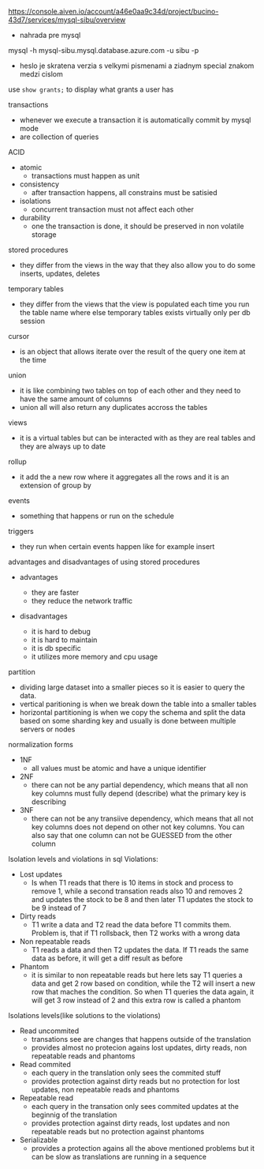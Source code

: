 https://console.aiven.io/account/a46e0aa9c34d/project/bucino-43d7/services/mysql-sibu/overview

- nahrada pre mysql

mysql -h mysql-sibu.mysql.database.azure.com -u sibu -p

- heslo je skratena verzia s velkymi pismenami a ziadnym special znakom medzi cislom

use `show grants;` to display what grants a user has

transactions

- whenever we execute a transaction it is automatically commit by mysql mode
- are collection of queries

ACID

- atomic
  - transactions must happen as unit
- consistency
  - after transaction happens, all constrains must be satisied
- isolations
  - concurrent transaction must not affect each other
- durability
  - one the transaction is done, it should be preserved in non volatile storage

stored procedures

- they differ from the views in the way that they also allow you to do some inserts, updates, deletes

temporary tables

- they differ from the views that the view is populated each time you run the table name where else temporary tables exists virtually only per db session

cursor

- is an object that allows iterate over the result of the query one item at the time

union

- it is like combining two tables on top of each other and they need to have the same amount of columns
- union all will also return any duplicates accross the tables

views

- it is a virtual tables but can be interacted with as they are real tables and they are always up to date

rollup

- it add the a new row where it aggregates all the rows and it is an extension of group by

events

- something that happens or run on the schedule

triggers

- they run when certain events happen like for example insert

advantages and disadvantages of using stored procedures

- advantages

  - they are faster
  - they reduce the network traffic

- disadvantages
  - it is hard to debug
  - it is hard to maintain
  - it is db specific
  - it utilizes more memory and cpu usage

partition

- dividing large dataset into a smaller pieces so it is easier to query the data.
- vertical paritioning is when we break down the table into a smaller tables
- horizontal partitioning is when we copy the schema and split the data based on some sharding key and usually is done between multiple servers or nodes

normalization forms

- 1NF
  - all values must be atomic and have a unique identifier
- 2NF
  - there can not be any partial dependency, which means that all non key columns must fully depend (describe) what the primary key is describing
- 3NF
  - there can not be any transiive dependency, which means that all not key columns does not depend on other not key columns. You can also say that one column can not be GUESSED from the other column

Isolation levels and violations in sql
Violations:

- Lost updates
  - Is when T1 reads that there is 10 items in stock and process to remove 1, while a second transation reads also 10 and removes 2 and updates the stock to be 8 and then later T1 updates the stock to be 9 instead of 7
- Dirty reads
  - T1 write a data and T2 read the data before T1 commits them. Problem is, that if T1 rollsback, then T2 works with a wrong data
- Non repeatable reads
  - T1 reads a data and then T2 updates the data. If T1 reads the same data as before, it will get a diff result as before
- Phantom
  - it is similar to non repeatable reads but here lets say T1 queries a data and get 2 row based on condition, while the T2 will insert a new row that maches the condition. So when T1 queries the data again, it will get 3 row instead of 2 and this extra row is called a phantom

Isolations levels(like solutions to the violations)

- Read uncommited
  - transations see are changes that happens outside of the translation
  - provides almost no protecion agains lost updates, dirty reads, non repeatable reads and phantoms
- Read commited
  - each query in the translation only sees the commited stuff
  - provides protection against dirty reads but no protection for lost updates, non repeatable reads and phantoms
- Repeatable read
  - each query in the transation only sees commited updates at the beginnig of the translation
  - provides protection against dirty reads, lost updates and non repeatable reads but no protection against phantoms
- Serializable
  - provides a protection agains all the above mentioned problems but it can be slow as translations are running in a sequence
